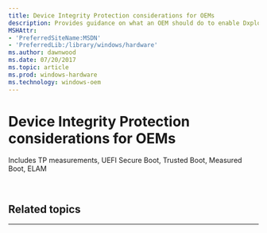 ```yaml
---
title: Device Integrity Protection considerations for OEMs
description: Provides guidance on what an OEM should do to enable Dxploit Guard
MSHAttr:
- 'PreferredSiteName:MSDN'
- 'PreferredLib:/library/windows/hardware'
ms.author: dawnwood
ms.date: 07/20/2017
ms.topic: article
ms.prod: windows-hardware
ms.technology: windows-oem
---
```


# Device Integrity Protection considerations for OEMs
Includes TP measurements, UEFI Secure Boot, Trusted Boot, Measured Boot, ELAM

 

## Related topics


****